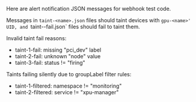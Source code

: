 Here are alert notification JSON messages for webhook test code.

Messages in `taint-<name>.json` files should taint devices with
`gpu-<name>' UID, and `taint-<name>-fail.json` files should fail to
taint them.

Invalid taint fail reasons:
* taint-1-fail: missing "pci_dev" label
* taint-2-fail: unknown "node" value
* taint-3-fail: status != "firing"

Taints failing silently due to groupLabel filter rules:
* taint-1-filtered: namespace != "monitoring"
* taint-2-filtered: service != "xpu-manager"
